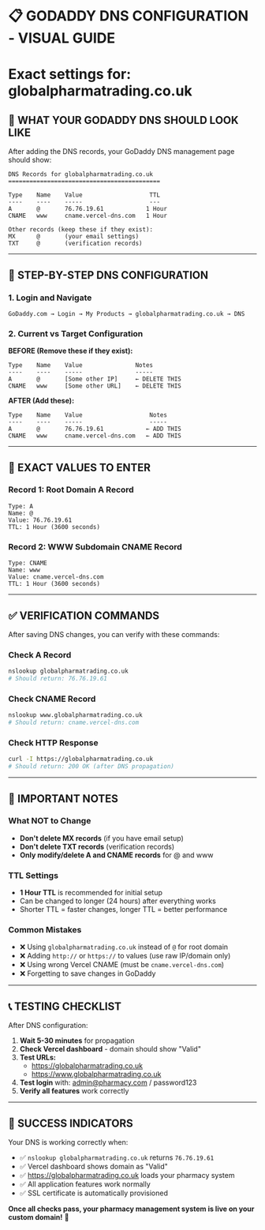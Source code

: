 # 📋 GODADDY DNS CONFIGURATION - VISUAL GUIDE
# Exact settings for: globalpharmatrading.co.uk

## 🎯 WHAT YOUR GODADDY DNS SHOULD LOOK LIKE

After adding the DNS records, your GoDaddy DNS management page should show:

```
DNS Records for globalpharmatrading.co.uk
===========================================

Type    Name    Value                   TTL
----    ----    -----                   ---
A       @       76.76.19.61            1 Hour
CNAME   www     cname.vercel-dns.com   1 Hour

Other records (keep these if they exist):
MX      @       (your email settings)  
TXT     @       (verification records)
```

---

## 🔧 STEP-BY-STEP DNS CONFIGURATION

### 1. Login and Navigate
```
GoDaddy.com → Login → My Products → globalpharmatrading.co.uk → DNS
```

### 2. Current vs Target Configuration

**BEFORE (Remove these if they exist):**
```
Type    Name    Value               Notes
----    ----    -----               -----
A       @       [Some other IP]     ← DELETE THIS
CNAME   www     [Some other URL]    ← DELETE THIS
```

**AFTER (Add these):**
```
Type    Name    Value                   Notes
----    ----    -----                   -----
A       @       76.76.19.61            ← ADD THIS
CNAME   www     cname.vercel-dns.com   ← ADD THIS
```

---

## 📝 EXACT VALUES TO ENTER

### Record 1: Root Domain A Record
```
Type: A
Name: @
Value: 76.76.19.61
TTL: 1 Hour (3600 seconds)
```

### Record 2: WWW Subdomain CNAME Record
```
Type: CNAME  
Name: www
Value: cname.vercel-dns.com
TTL: 1 Hour (3600 seconds)
```

---

## ✅ VERIFICATION COMMANDS

After saving DNS changes, you can verify with these commands:

### Check A Record
```bash
nslookup globalpharmatrading.co.uk
# Should return: 76.76.19.61
```

### Check CNAME Record
```bash
nslookup www.globalpharmatrading.co.uk
# Should return: cname.vercel-dns.com
```

### Check HTTP Response
```bash
curl -I https://globalpharmatrading.co.uk
# Should return: 200 OK (after DNS propagation)
```

---

## 🚨 IMPORTANT NOTES

### What NOT to Change
- **Don't delete MX records** (if you have email setup)
- **Don't delete TXT records** (verification records)
- **Only modify/delete A and CNAME records** for @ and www

### TTL Settings
- **1 Hour TTL** is recommended for initial setup
- Can be changed to longer (24 hours) after everything works
- Shorter TTL = faster changes, longer TTL = better performance

### Common Mistakes
- ❌ Using `globalpharmatrading.co.uk` instead of `@` for root domain
- ❌ Adding `http://` or `https://` to values (use raw IP/domain only)  
- ❌ Using wrong Vercel CNAME (must be `cname.vercel-dns.com`)
- ❌ Forgetting to save changes in GoDaddy

---

## 📞 TESTING CHECKLIST

After DNS configuration:

1. **Wait 5-30 minutes** for propagation
2. **Check Vercel dashboard** - domain should show "Valid"
3. **Test URLs:**
   - https://globalpharmatrading.co.uk
   - https://www.globalpharmatrading.co.uk
4. **Test login** with: admin@pharmacy.com / password123
5. **Verify all features** work correctly

---

## 🎉 SUCCESS INDICATORS

Your DNS is working correctly when:

- ✅ `nslookup globalpharmatrading.co.uk` returns `76.76.19.61`
- ✅ Vercel dashboard shows domain as "Valid"
- ✅ https://globalpharmatrading.co.uk loads your pharmacy system
- ✅ All application features work normally
- ✅ SSL certificate is automatically provisioned

**Once all checks pass, your pharmacy management system is live on your custom domain!** 🌟
